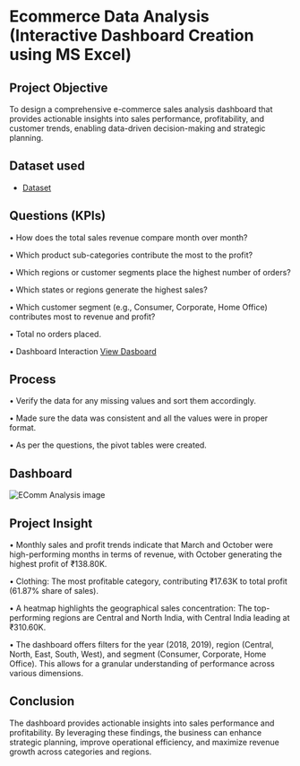 # Ecommerce Data Analysis (Interactive Dashboard Creation using MS Excel)
## Project Objective
To design a comprehensive e-commerce sales analysis dashboard that provides actionable insights into sales performance, profitability, and customer trends, enabling data-driven decision-making and strategic planning.

## Dataset used
- <a href="https://github.com/dholakiar19/ECom-Dashoard/blob/main/EComm%20Sales%20Data.xlsx">Dataset</a>
## Questions (KPIs)
•	How does the total sales revenue compare month over month?

•	Which product sub-categories contribute the most to the profit?

•	Which regions or customer segments place the highest number of orders?

•	Which states or regions generate the highest sales?

•	Which customer segment (e.g., Consumer, Corporate, Home Office) contributes most to revenue and profit?

•	Total no orders placed.

•	Dashboard Interaction <a href="https://github.com/dholakiar19/ECom-Dashoard/blob/main/EComm%20Analysis%20image.png">View Dasboard</a>

## Process
•	Verify the data for any missing values and sort them accordingly.

•	 Made sure the data was consistent and all the values were in proper format.

•	As per the questions, the pivot tables were created.

## Dashboard
![EComm Analysis image](https://github.com/user-attachments/assets/6bd3c686-25a0-4b89-956b-b9765c3236c3)

## Project Insight 
•	Monthly sales and profit trends indicate that March and October were high-performing months in terms of revenue, with October generating the highest profit of ₹138.80K.

•	Clothing: The most profitable category, contributing ₹17.63K to total profit (61.87% share of sales).

•	A heatmap highlights the geographical sales concentration: The top-performing regions are Central and North India, with Central India leading at ₹310.60K.

•	The dashboard offers filters for the year (2018, 2019), region (Central, North, East, South, West), and segment (Consumer, Corporate, Home Office). This allows for a granular understanding of performance across various dimensions.

## Conclusion
The dashboard provides actionable insights into sales performance and profitability. By leveraging these findings, the business can enhance strategic planning, improve operational efficiency, and maximize revenue growth across categories and regions.



